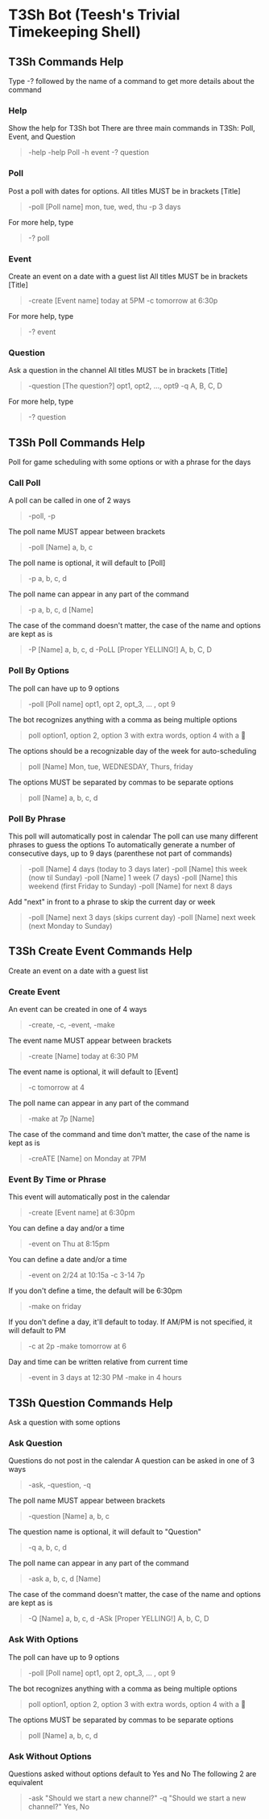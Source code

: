 # T3Sh Bot (Teesh's Trivial Timekeeping Shell)

## T3Sh Commands Help
Type -? followed by the name of a command to get more details about the command

### Help
Show the help for T3Sh bot
There are three main commands in T3Sh: Poll, Event, and Question
> -help
> -help Poll
> -h event
> -? question

### Poll
Post a poll with dates for options. 
All titles MUST be in brackets [Title]
> -poll [Poll name] mon, tue, wed, thu
> -p 3 days

For more help, type
> -? poll

### Event
Create an event on a date with a guest list
All titles MUST be in brackets [Title]
> -create [Event name] today at 5PM
> -c tomorrow at 6:30p

For more help, type
> -? event

### Question
Ask a question in the channel
All titles MUST be in brackets [Title]
> -question [The question?] opt1, opt2, ..., opt9
> -q A, B, C, D

For more help, type
> -? question

## T3Sh Poll Commands Help
Poll for game scheduling with some options or with a phrase for the days

### Call Poll
A poll can be called in one of 2 ways
> -poll, -p

The poll name MUST appear between brackets
> -poll [Name] a, b, c

The poll name is optional, it will default to [Poll]
> -p a, b, c, d

The poll name can appear in any part of the command
> -p a, b, c, d [Name]

The case of the command doesn't matter, the case of the name and options are kept as is
> -P [Name] a, b, c, d
> -PoLL [Proper YELLING!] A, b, C, D

### Poll By Options
The poll can have up to 9 options
> -poll [Poll name] opt1, opt 2, opt_3, ... , opt 9

The bot recognizes anything with a comma as being multiple options
> poll option1, option 2, option 3 with extra words, option 4 with a 🥺

The options should be a recognizable day of the week for auto-scheduling
> poll [Name] Mon, tue, WEDNESDAY, Thurs, friday 

The options MUST be separated by commas to be separate options
> poll [Name] a, b, c, d

### Poll By Phrase
This poll will automatically post in calendar
The poll can use many different phrases to guess the options
To automatically generate a number of consecutive days, up to 9 days
(parenthese not part of commands)
> -poll [Name] 4 days (today to 3 days later)
> -poll [Name] this week (now til Sunday)
> -poll [Name] 1 week (7 days)
> -poll [Name] this weekend (first Friday to Sunday)
> -poll [Name] for next 8 days

Add "next" in front to a phrase to skip the current day or week
> -poll [Name] next 3 days (skips current day)
> -poll [Name] next week (next Monday to Sunday)

## T3Sh Create Event Commands Help
Create an event on a date with a guest list

### Create Event
An event can be created in one of 4 ways
> -create, -c, -event, -make

The event name MUST appear between brackets
> -create [Name] today at 6:30 PM

The event name is optional, it will default to [Event]
> -c tomorrow at 4

The poll name can appear in any part of the command
> -make at 7p [Name]

The case of the command and time don't matter, the case of the name is kept as is
> -creATE [Name] on Monday at 7PM

### Event By Time or Phrase
This event will automatically post in the calendar
> -create [Event name] at 6:30pm

You can define a day and/or a time
> -event on Thu at 8:15pm

You can define a date and/or a time
> -event on 2/24 at 10:15a
> -c 3-14 7p

If you don't define a time, the default will be 6:30pm
> -make on friday

If you don't define a day, it'll default to today. 
If AM/PM is not specified, it will default to PM 
> -c at 2p
> -make tomorrow at 6

Day and time can be written relative from current time
> -event in 3 days at 12:30 PM
> -make in 4 hours

## T3Sh Question Commands Help
Ask a question with some options

### Ask Question
Questions do not post in the calendar
A question can be asked in one of 3 ways
> -ask, -question, -q

The poll name MUST appear between brackets
> -question [Name] a, b, c

The question name is optional, it will default to "Question"
> -q a, b, c, d

The poll name can appear in any part of the command
> -ask a, b, c, d [Name]

The case of the command doesn't matter, the case of the name and options are kept as is
> -Q [Name] a, b, c, d
> -ASk [Proper YELLING!] A, b, C, D

### Ask With Options
The poll can have up to 9 options
> -poll [Poll name] opt1, opt 2, opt_3, ... , opt 9

The bot recognizes anything with a comma as being multiple options
> poll option1, option 2, option 3 with extra words, option 4 with a 🥺

The options MUST be separated by commas to be separate options
> poll [Name] a, b, c, d

### Ask Without Options
Questions asked without options default to Yes and No
The following 2 are equivalent
> -ask "Should we start a new channel?"
> -q "Should we start a new channel?" Yes, No